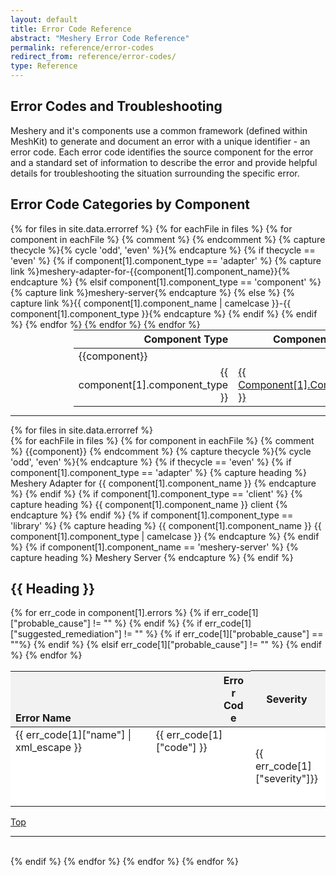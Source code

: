 ```yaml
---
layout: default
title: Error Code Reference
abstract: "Meshery Error Code Reference"
permalink: reference/error-codes
redirect_from: reference/error-codes/
type: Reference
---
```

<style>

.title {
  text-transform: capitalize;
}

.tbl-head-row{
  background-color:#F2F2F2;
}

.tbl-head-row .error-name-code{
  width:23rem;
  display:flex;
  justify-content:space-between;
  align-items:flex-end;
  height:5rem;
}

.tbl .tbl-body .tbl-body-row{
  background-color:#FFFFFF;
}

.tbl .tbl-body .tbl-body-row:hover{
  background-color:#ccfff9;
}

.tbl-body-row .error-name-code{
  display:flex;
  justify-content:space-between;
}

.tbl .tbl-body .tbl-hidden-row{
  visibility:hidden; 
  display:none;
  background-color:#FAFAFA;
  width:100%
}


</style>

<script type="text/javascript">
    function toggle_visibility(id) {
       var e = document.getElementById(id);
       if(e.style.visibility == 'visible') {
          e.style.display = 'none';
          e.style.visibility = 'hidden';
      }
       else {
         
          e.style.display = 'table-row';
          e.style.visibility = 'visible';
          }
    }
</script>

## Error Codes and Troubleshooting

Meshery and it's components use a common framework (defined within MeshKit) to generate and document an error with a unique identifier - an error code. Each error code identifies the source component for the error and a standard set of information to describe the error and provide helpful details for troubleshooting the situation surrounding the specific error.

## Error Code Categories by Component

<table style="margin:auto;padding-right:25%; padding-left:20%;">
<thead>
  <tr>
    <th align="right">Component Type</th>
    <th>Component Name</th>
  </tr>
</thead>
<tbody>
  {% for files in site.data.errorref %}
    {% for eachFile in files %}
      {% for component in eachFile  %}
          {% comment %} <tr><td colspan="2">{{component}}</td></tr> {% endcomment %}
           {% capture thecycle %}{% cycle 'odd', 'even' %}{% endcapture %}
            {% if thecycle == 'even' %} 
            {% if component[1].component_type == 'adapter' %}
              {% capture link %}meshery-adapter-for-{{component[1].component_name}}{% endcapture %}
            {% elsif component[1].component_type == 'component' %}
               {% capture link %}meshery-server{% endcapture %}
            {% else %}
              {% capture link %}{{ component[1].component_name  | camelcase }}-{{ component[1].component_type }}{% endcapture %}      
            {% endif %}
            <tr>
              <td align="right">{{ component[1].component_type }}</td>
              <td class="title"><a href="#{{ link}}">{{ component[1].component_name }}</a></td>
            </tr>
        {% endif %}
      {% endfor %}
    {% endfor %}
  {% endfor %}
</tbody>
</table>

<hr />

  {% for files in site.data.errorref %}    
    {% for eachFile in files %}
      {% for component in eachFile  %}
          {% comment %} <tr><td colspan="2">{{component}}</td></tr> {% endcomment %}
           {% capture thecycle %}{% cycle 'odd', 'even' %}{% endcapture %}
            {% if thecycle == 'even' %}
            {% if component[1].component_type == 'adapter' %}
              {% capture heading %}
               Meshery Adapter for {{ component[1].component_name }}
              {% endcapture %}
            {% endif %}
            {% if component[1].component_type == 'client' %}
              {% capture heading %}
               {{ component[1].component_name }} client
              {% endcapture %}
            {% endif %}
            {% if component[1].component_type == 'library' %}
              {% capture heading %}
                {{ component[1].component_name }} {{ component[1].component_type | camelcase }}
              {% endcapture %}
            {% endif %}
            {% if component[1].component_name == 'meshery-server' %}
              {% capture heading %}
                Meshery Server
              {% endcapture %}
            {% endif %}

<h2 class = "title"> {{ heading }} </h2>
  <table class="tbl">
  <thead>
    <tr class="tbl-head-row">
      <th class="error-name-code"><span style="">Error Name</span> <span style="width:2.4rem;word-break:break-word;">Error Code</span></th>
      <th>Severity</th>
      <th style="width:40%">Short Description</th>
      <th style="width:40%">Long Description</th>
    </tr>
  </thead>
  <tbody class="tbl-body">
    {% for err_code in component[1].errors %}    
        <tr class="tbl-body-row" onclick="toggle_visibility('{{component[1].component_name}}-{{err_code[1]["name"]}}-more-info');">
          <td class="error-name-code">
            <span><a id="{{component[1].component_name}}-{{err_code[1]["name"]}}">
            {{ err_code[1]["name"] | xml_escape }}
            </a></span> <span>{{ err_code[1]["code"] }}</span> 
          </td>
          <td >{{ err_code[1]["severity"]}}</td>
          <td style="word-break:break-word">{{ err_code[1]["short_description"] | xml_escape}}</td>
          <td style="">{{ err_code[1]["long_description"] | xml_escape }}</td>
        </tr>
        <tr id="{{component[1].component_name}}-{{err_code[1]["name"]}}-more-info" class="tbl-hidden-row">
          {% if err_code[1]["probable_cause"] != "" %}
            <td colspan="2" style=""><div><i><b>Probable cause:</b></i></div>{{ err_code[1]["probable_cause"] | xml_escape }}</td>
          {% endif %}
          {% if err_code[1]["suggested_remediation"] != "" %}
            <td colspan="2" style=""><div><i><b>suggested remediation:</b></i></div>{{ err_code[1]["suggested_remediation"] }}</td>
            {% if err_code[1]["probable_cause"] == ""%}
            <td colspan="2" style=""></td>
            {% endif %}
          {% elsif err_code[1]["probable_cause"] != "" %}
            <td colspan="2" style=""></td>
          {% endif %}
        </tr>
    {% endfor %}
  </tbody>
  </table>
  <a href="#error-code-reference">Top</a>
  <hr>
  <br>
{% endif %}
{% endfor %}
{% endfor %}
{% endfor %}

    